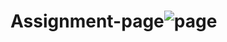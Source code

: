 # Assignment-page![page](https://user-images.githubusercontent.com/98734470/161396988-78ef0d0a-9717-4f7a-95f3-5f91d2f977ee.png)
